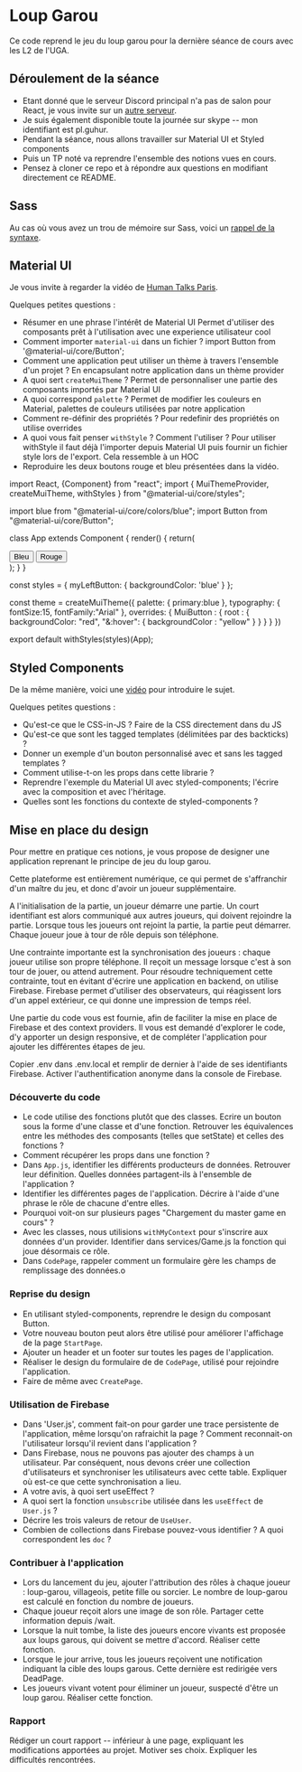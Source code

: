 # Loup Garou

Ce code reprend le jeu du loup garou pour la dernière séance de cours avec les L2 de l'UGA.

## Déroulement de la séance

- Etant donné que le serveur Discord principal n'a pas de salon pour React, je vous invite sur un [autre serveur](https://discord.gg/qk3TzeV).
- Je suis également disponible toute la journée sur skype -- mon identifiant est pl.guhur.
- Pendant la séance, nous allons travailler sur Material UI et Styled components
- Puis un TP noté va reprendre l'ensemble des notions vues en cours.
- Pensez à cloner ce repo et à répondre aux questions en modifiant directement ce README.

## Sass

Au cas où vous avez un trou de mémoire sur Sass, voici un [rappel de la syntaxe](https://devhints.io/sass).

## Material UI

Je vous invite à regarder la vidéo de [Human Talks Paris](https://www.youtube.com/watch?v=D3tB_DGgICE).


Quelques petites questions :

- Résumer en une phrase l'intérêt de Material UI
  Permet d'utiliser des composants prêt à l'utilisation avec une experience utilisateur cool
- Comment importer `material-ui` dans un fichier ?
  import Button from '@material-ui/core/Button';
- Comment une application peut utiliser un thème à travers l'ensemble d'un projet ?
  En encapsulant notre application dans un thème provider 
- A quoi sert `createMuiTheme` ?
  Permet de personnaliser une partie des composants importés par Material UI
- A quoi correspond `palette` ?
  Permet de modifier les couleurs en Material, palettes de couleurs utilisées par notre application
- Comment re-définir des propriétés ?
  Pour redefinir des propriétés on utilise overrides
- A quoi vous fait penser `withStyle` ? Comment l'utiliser ?
  Pour utiliser withStyle il faut déjà l'importer depuis Material UI puis fournir un fichier style lors de l'export. Cela ressemble à un   HOC
- Reproduire les deux boutons rouge et bleu présentées dans la vidéo.


import React, {Component}  from "react";
import {
  MuiThemeProvider,
  createMuiTheme,
  withStyles
} from "@material-ui/core/styles";

import blue from "@material-ui/core/colors/blue";
import Button from "@material-ui/core/Button";

class App extends Component {
  render() {
    return(
      <MuiThemeProvider theme={theme}>
        <div>
          <Button className={this.props.classes.myLeftButton}>Bleu</Button>
          <Button>Rouge</Button>
        </div>
      </MuiThemeProvider>
      );
  }
}


const styles = {
  myLeftButton: {
    backgroundColor: 'blue'
  }
};

const theme = createMuiTheme({
  palette: {
    primary:blue
  },
  typography: {
    fontSize:15,
    fontFamily:"Arial"
  },
  overrides: {
    MuiButton : {
      root : {
        backgroundColor: "red",
        "&:hover": { backgroundColor : "yellow" }
      }
    }
  }
})




export default withStyles(styles)(App);



## Styled Components

De la même manière, voici une [vidéo](https://www.youtube.com/watch?v=mS0UKNBh-Ig) pour introduire le sujet.

Quelques petites questions :

- Qu'est-ce que le CSS-in-JS ?
Faire de la CSS directement dans du JS
- Qu'est-ce que sont les tagged templates (délimitées par des backticks) ?
- Donner un exemple d'un bouton personnalisé avec et sans les tagged templates ?
- Comment utilise-t-on les props dans cette librarie ?
- Reprendre l'exemple du Material UI avec styled-components; l'écrire avec la composition et avec l'héritage.
- Quelles sont les fonctions du contexte de styled-components ?


## Mise en place du design

Pour mettre en pratique ces notions, je vous propose de designer une application reprenant le principe de jeu du loup garou.

Cette plateforme est entièrement numérique, ce qui permet de s'affranchir d'un maître du jeu, et donc d'avoir un joueur supplémentaire.

A l'initialisation de la partie, un joueur démarre une partie. Un court identifiant est alors communiqué aux autres joueurs, qui doivent rejoindre la partie.
Lorsque tous les joueurs ont rejoint la partie, la partie peut démarrer. Chaque joueur joue à tour de rôle depuis son téléphone.

Une contrainte importante est la synchronisation des joueurs : chaque joueur utilise son propre téléphone. Il reçoit un message lorsque c'est à son tour de jouer, ou attend autrement. Pour résoudre techniquement cette contrainte, tout en évitant d'écrire une application en backend, on utilise Firebase. Firebase permet d'utiliser des observateurs, qui réagissent lors d'un appel extérieur, ce qui donne une impression de temps réel.

Une partie du code vous est fournie, afin de faciliter la mise en place de Firebase et des context providers. Il vous est demandé d'explorer le code, d'y apporter un design responsive, et de compléter l'application pour ajouter les différentes étapes de jeu.

Copier .env dans .env.local et remplir de dernier à l'aide de ses identifiants Firebase.
Activer l'authentification anonyme dans la console de Firebase.

### Découverte du code

- Le code utilise des fonctions plutôt que des classes. Ecrire un bouton sous la forme d'une classe et d'une fonction. Retrouver les équivalences entre les méthodes des composants (telles que setState) et celles des fonctions ?
- Comment récupérer les props dans une fonction ?
- Dans `App.js`, identifier les différents producteurs de données. Retrouver leur définition. Quelles données partagent-ils à l'ensemble de l'application ?
- Identifier les différentes pages de l'application. Décrire à l'aide d'une phrase le rôle de chacune d'entre elles.
- Pourquoi voit-on sur plusieurs pages "Chargement du master game en cours" ?
- Avec les classes, nous utilisions `withMyContext` pour s'inscrire aux données d'un provider. Identifier dans services/Game.js la fonction qui joue désormais ce rôle.
- Dans `CodePage`, rappeler comment un formulaire gère les champs de remplissage des données.o

### Reprise du design

- En utilisant styled-components, reprendre le design du composant Button.
- Votre nouveau bouton peut alors être utilisé pour améliorer l'affichage de la page `StartPage`.
- Ajouter un header et un footer sur toutes les pages de l'application. 
- Réaliser le design du formulaire de de `CodePage`, utilisé pour rejoindre l'application.
- Faire de même avec `CreatePage`.


### Utilisation de Firebase

- Dans 'User.js', comment fait-on pour garder une trace persistente de l'application, même lorsqu'on rafraichit la page ? Comment reconnait-on l'utilisateur lorsqu'il revient dans l'application ?
- Dans Firebase, nous ne pouvons pas ajouter des champs à un utilisateur. Par conséquent, nous devons créer une collection d'utilisateurs et synchroniser les utilisateurs avec cette table. Expliquer où est-ce que cette synchronisation a lieu.
- A votre avis, à quoi sert useEffect ?
- A quoi sert la fonction `unsubscribe` utilisée dans les `useEffect` de `User.js` ?
- Décrire les trois valeurs de retour de `UseUser`.
- Combien de collections dans Firebase pouvez-vous identifier ? A quoi correspondent les `doc` ?

### Contribuer à l'application

- Lors du lancement du jeu, ajouter l'attribution des rôles à chaque joueur : loup-garou, villageois, petite fille ou sorcier. Le nombre de loup-garou est calculé en fonction du nombre de joueurs.
- Chaque joueur reçoit alors une image de son rôle. Partager cette information depuis /wait.
- Lorsque la nuit tombe, la liste des joueurs encore vivants est proposée aux  loups garous, qui doivent se mettre d'accord. Réaliser cette fonction.
- Lorsque le jour arrive, tous les joueurs reçoivent une notification indiquant la cible des loups garous. Cette dernière est redirigée vers DeadPage.
- Les joueurs vivant votent pour éliminer un joueur, suspecté d'être un loup garou. Réaliser cette fonction.

### Rapport

Rédiger un court rapport -- inférieur à une page, expliquant les modifications apportées au projet. Motiver ses choix. Expliquer les difficultés rencontrées.

